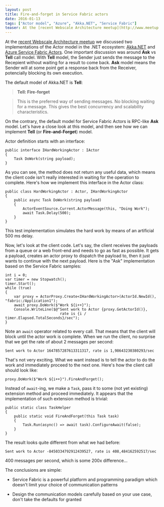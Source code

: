 ```yaml
---
layout: post
title: Fire-and-forget in Service Fabric actors
date: 2016-01-13
tags: ["Actor model", "Azure", "Akka.NET", "Service Fabric"]
teaser: At the [recent Webscale Architecture meetup](http://www.meetup.com/Webscale-Architecture-NL/events/225979118/) we discussed two implementations of the Actor model in the .NET ecosystem: [Akka.NET](http://akka.net) and [Azure Service Fabric Actors](https://azure.microsoft.com/en-us/documentation/articles/service-fabric-reliable-actors-introduction/). One important discussion was around **Ask** vs **Tell** call model. With **Tell** model, the Sender just sends the message to the Recipient without waiting for a result to come back. **Ask** model means the Sender will at some point get a response back from the Receiver, potencially blocking its own execution.
---
```


At the [recent Webscale Architecture meetup](http://www.meetup.com/Webscale-Architecture-NL/events/225979118/) 
we discussed two implementations of the Actor model in the .NET ecosystem: 
[Akka.NET](http://akka.net) and [Azure Service Fabric Actors](https://azure.microsoft.com/en-us/documentation/articles/service-fabric-reliable-actors-introduction/). 
One important discussion was
around **Ask** vs **Tell** call model. With **Tell** model, the Sender just sends the
message to the Recepient without waiting for a result to come back. **Ask** model
means the Sender will at some point get a response back from the Receiver, potencially
blocking its own execution.

The default model of Akka.NET is **Tell**:

> **Tell: Fire-forget**

> This is the preferred way of sending messages. No blocking waiting for 
> a message. This gives the best concurrency and scalability characteristics.

On the contrary, the default model for Service Fabric Actors is RPC-like
**Ask** model. Let's have a close look at this model, and then see how we can
implement **Tell** (or **Fire-and-Forget**) model.

Actor definition starts with an interface:

    public interface IHardWorkingActor : IActor
    {
        Task DoWork(string payload);
    }

As you can see, the method does not return any useful data, which means
the client code isn't really interested in waiting for the operation to
complete. Here's how we implement this interface in the Actor class:

    public class HardWorkingActor : Actor, IHardWorkingActor
    {
        public async Task DoWork(string payload)
        {
            ActorEventSource.Current.ActorMessage(this, "Doing Work");
            await Task.Delay(500);
        }
    }

This test implementation simulates the hard work by means of an artificial 500 ms delay.

Now, let's look at the client code. Let's say, the client receives the payloads
from a queue or a web front-end and needs to go as fast as possible. It gets a payload,
creates an actor proxy to dispatch the payload to, then it just wants 
to continue with the next payload. Here is the "Ask" implementation based on 
the Service Fabric samples:

    int i = 0;
    var timer = new Stopwatch();
    timer.Start();
    while (true)
    {
        var proxy = ActorProxy.Create<IHardWorkingActor>(ActorId.NewId(), "fabric:/Application1");
        await proxy.DoWork($"Work ${i++}");
        Console.WriteLine($@"Sent work to Actor {proxy.GetActorId()}, 
                             rate is {i / timer.Elapsed.TotalSeconds}/sec");
    }

Note an `await` operator related to every call. That means that the client will
block until the actor work is complete. When we run the client, no surprise that
we get the rate of about 2 messages per second:

    Sent work to Actor 1647857287613311317, rate is 1,98643230380293/sec

That's not very exciting. What we want instead is to tell the actor to do the
work and immediately proceed to the next one. Here's how the client call should
look like:

    proxy.DoWork($"Work ${i++}").FireAndForget();

Instead of `await`-ing, we make a `Task`, pass it to some (not yet existing)
extension method and proceed immediately. It appears that the implementation 
of such extension method is trivial:

    public static class TaskHelper
    {       
        public static void FireAndForget(this Task task)
        {
            Task.Run(async() => await task).ConfigureAwait(false);
        }
    } 

The result looks quite different from what we had before:

    Sent work to Actor -8450334792912439527, rate is 408,484162592517/sec

400 messages per second, which is some 200x difference... 

The conclusions are simple:

- Service Fabric is a powerful platform and programming paradigm which doesn't
limit your choice of communication patterns

- Design the communication models carefully based on your use case, don't
take the defaults for granted